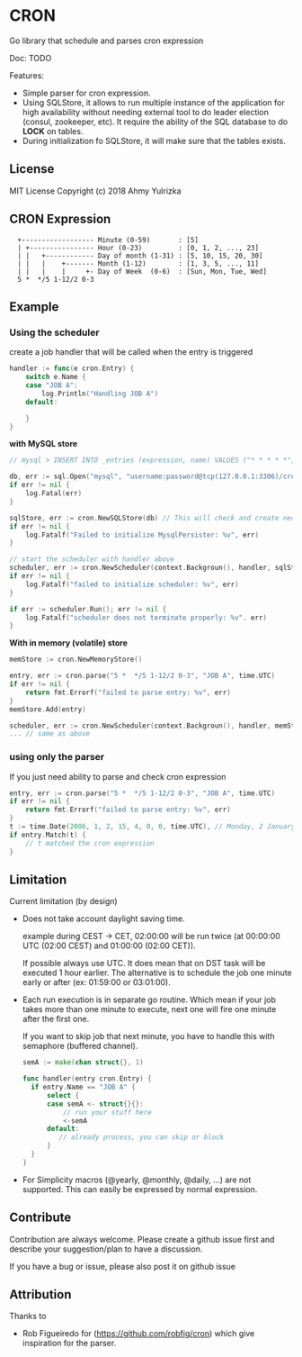 # CRON

Go library that schedule and parses cron expression

Doc: TODO

Features:
* Simple parser for cron expression.
* Using SQLStore, it allows to run multiple instance of the application for high availability without needing
  external tool to do leader election (consul, zookeeper, etc).
  It require the ability of the SQL database to do **LOCK** on tables.
* During initialization fo SQLStore, it will make sure that the tables exists.

## License
MIT License Copyright (c) 2018 Ahmy Yulrizka

## CRON Expression
```
  +------------------ Minute (0-59)       : [5]
  | +---------------- Hour (0-23)         : [0, 1, 2, ..., 23]
  | |   +------------ Day of month (1-31) : [5, 10, 15, 20, 30]
  | |   |    +------- Month (1-12)        : [1, 3, 5, ..., 11]
  | |   |    |     +- Day of Week  (0-6)  : [Sun, Mon, Tue, Wed]
  5 *  */5 1-12/2 0-3
```

## Example
### Using the scheduler
create a job handler that will be called when the entry is triggered
```go
handler := func(e cron.Entry) {
    switch e.Name {
    case "JOB A":
        log.Println("Handling JOB A")
    default:

    }
}

```

**with MySQL store**
```go
// mysql > INSERT INTO _entries (expression, name) VALUES ("* * * * *", "JOB A")

db, err := sql.Open("mysql", "username:password@tcp(127.0.0.1:3306)/cron")
if err != nil {
    log.Fatal(err)
}

sqlStore, err := cron.NewSQLStore(db) // This will check and create necessary table if not exists
if err != nil {
    log.Fatalf("Failed to initialize MysqlPersister: %v", err)
}

// start the scheduler with handler above
scheduler, err := cron.NewScheduler(context.Backgroun(), handler, sqlStore)
if err != nil {
    log.Fatalf("failed to initialize scheduler: %v", err)
}

if err := scheduler.Run(); err != nil {
    log.Fatalf("scheduler does not terminate properly: %v". err)
}
```

**With in memory (volatile) store**
```go
memStore := cron.NewMemoryStore()

entry, err := cron.parse("5 *  */5 1-12/2 0-3", "JOB A", time.UTC)
if err != nil {
    return fmt.Errorf("failed to parse entry: %v", err)
}
memStore.Add(entry)

scheduler, err := cron.NewScheduler(context.Backgroun(), handler, memStore)
... // same as above
```

### using only the parser
If you just need ability to parse and check cron expression
```go
entry, err := cron.parse("5 *  */5 1-12/2 0-3", "JOB A", time.UTC)
if err != nil {
    return fmt.Errorf("failed to parse entry: %v", err)
}
t := time.Date(2006, 1, 2, 15, 4, 0, 0, time.UTC), // Monday, 2 January 2006 15:04:00 UTC
if entry.Match(t) {
    // t matched the cron expression
}
```

## Limitation
Current limitation (by design)

* Does not take account daylight saving time.

  example during CEST -> CET, 02:00:00 will be run twice (at 00:00:00 UTC (02:00 CEST) and 01:00:00 (02:00 CET)).

  If possible always use UTC. It does mean that on DST task will be executed 1 hour earlier. The alternative
  is to schedule the job one minute early or after (ex: 01:59:00 or 03:01:00).

* Each run execution is in separate go routine. Which mean if your job takes more than one minute to execute,
  next one will fire one minute after the first one.

  If you want to skip job that next minute, you have to
  handle this with semaphore (buffered channel).

  ```go
  semA := make(chan struct{}, 1)

  func handler(entry cron.Entry) {
    if entry.Name == "JOB A" {
        select {
        case semA <- struct{}{}:
            // run your stuff here
            <-semA
        default:
           // already process, you can skip or block
        }
    }
  }
  ```

* For Simplicity  macros (@yearly, @monthly, @daily, ...) are not supported. This can easily be expressed by normal
  expression.

## Contribute
Contribution are always welcome. Please create a github issue first and describe your suggestion/plan to have a discussion.

If you have a bug or issue, please also post it on github issue

## Attribution
Thanks to
* Rob Figueiredo for (https://github.com/robfig/cron) which give inspiration for the parser.
